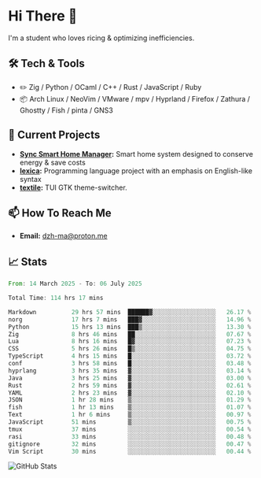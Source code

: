 # Hi There 👋
I'm a student who loves ricing & optimizing inefficiencies.
## 🛠️ Tech & Tools
- ✏️  Zig / Python / OCaml / C++ / Rust / JavaScript / Ruby
- 📦 Arch Linux / NeoVim / VMware / mpv / Hyprland / Firefox / Zathura / Ghostty / Fish / pinta / GNS3
## 🔭 Current Projects
- **[Sync Smart Home Manager](https://github.com/dzh-ma/sync):** Smart home system designed to conserve energy & save costs
- **[lexica](https://github.com/dzh-ma/lexica):** Programming language project with an emphasis on English-like syntax
- **[textile](https://github.com/dzh-ma/textile):** TUI GTK theme-switcher.
## 📫 How To Reach Me
- **Email:** [dzh-ma@proton.me](mailto:dzh-ma@proton.me)
## 📈 Stats
<!--START_SECTION:waka-->

```rust
From: 14 March 2025 - To: 06 July 2025

Total Time: 114 hrs 17 mins

Markdown          29 hrs 57 mins  ██████▓░░░░░░░░░░░░░░░░░░   26.17 %
norg              17 hrs 7 mins   ███▓░░░░░░░░░░░░░░░░░░░░░   14.96 %
Python            15 hrs 13 mins  ███▒░░░░░░░░░░░░░░░░░░░░░   13.30 %
Zig               8 hrs 46 mins   ██░░░░░░░░░░░░░░░░░░░░░░░   07.67 %
Lua               8 hrs 16 mins   █▓░░░░░░░░░░░░░░░░░░░░░░░   07.23 %
CSS               5 hrs 26 mins   █▒░░░░░░░░░░░░░░░░░░░░░░░   04.75 %
TypeScript        4 hrs 15 mins   █░░░░░░░░░░░░░░░░░░░░░░░░   03.72 %
conf              3 hrs 58 mins   █░░░░░░░░░░░░░░░░░░░░░░░░   03.48 %
hyprlang          3 hrs 35 mins   ▓░░░░░░░░░░░░░░░░░░░░░░░░   03.14 %
Java              3 hrs 25 mins   ▓░░░░░░░░░░░░░░░░░░░░░░░░   03.00 %
Rust              2 hrs 59 mins   ▓░░░░░░░░░░░░░░░░░░░░░░░░   02.61 %
YAML              2 hrs 23 mins   ▓░░░░░░░░░░░░░░░░░░░░░░░░   02.10 %
JSON              1 hr 28 mins    ▒░░░░░░░░░░░░░░░░░░░░░░░░   01.29 %
fish              1 hr 13 mins    ▒░░░░░░░░░░░░░░░░░░░░░░░░   01.07 %
Text              1 hr 6 mins     ▒░░░░░░░░░░░░░░░░░░░░░░░░   00.97 %
JavaScript        51 mins         ▒░░░░░░░░░░░░░░░░░░░░░░░░   00.75 %
tmux              37 mins         ░░░░░░░░░░░░░░░░░░░░░░░░░   00.54 %
rasi              33 mins         ░░░░░░░░░░░░░░░░░░░░░░░░░   00.48 %
gitignore         32 mins         ░░░░░░░░░░░░░░░░░░░░░░░░░   00.47 %
Vim Script        30 mins         ░░░░░░░░░░░░░░░░░░░░░░░░░   00.44 %
```

<!--END_SECTION:waka-->

![GitHub Stats](https://github-readme-stats.vercel.app/api?username=dzh-ma&show_icons=true&theme=transparent)
